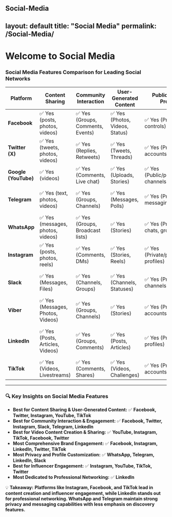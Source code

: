 Social-Media
---
layout: default
title: "Social Media"
permalink: /Social-Media/
---
# Welcome to Social Media

### **Social Media Features Comparison for Leading Social Networks**  

| **Platform**  | **Content Sharing** | **Community Interaction** | **User-Generated Content** | **Public/Private Profiles** | **Social Discovery** | **Hashtags & Trends** | **Influencer Engagement** | **Video Content** | **Brand Engagement** |  
|---------------|---------------------|---------------------------|----------------------------|----------------------------|----------------------|-----------------------|---------------------------|-------------------|----------------------|  
| **Facebook**  | ✅ Yes (posts, photos, videos) | ✅ Yes (Groups, Comments, Events) | ✅ Yes (Photos, Videos, Status) | ✅ Yes (Privacy controls) | ✅ Yes (Friend suggestions) | ✅ Yes (Trending Topics) | ✅ Yes (Brand partnerships) | ✅ Yes (Live, Stories) | ✅ Yes (Ads, Pages) |  
| **Twitter (X)** | ✅ Yes (tweets, photos, videos) | ✅ Yes (Replies, Retweets) | ✅ Yes (Tweets, Threads) | ✅ Yes (Private accounts) | ✅ Yes (Hashtag discovery) | ✅ Yes (Trending hashtags) | ✅ Yes (Brand mentions) | ✅ Yes (Live video, Spaces) | ✅ Yes (Promoted tweets) |  
| **Google (YouTube)** | ✅ Yes (videos) | ✅ Yes (Comments, Live chat) | ✅ Yes (Uploads, Stories) | ✅ Yes (Public/private channels) | ✅ Yes (Recommendations) | ✅ Yes (Trending, Explore) | ✅ Yes (Creator sponsorships) | ✅ Yes (Live, Shorts) | ✅ Yes (Ads, Channel subscriptions) |  
| **Telegram**  | ✅ Yes (text, photos, videos) | ✅ Yes (Groups, Channels) | ✅ Yes (Messages, Polls) | ✅ Yes (Private messaging) | ✅ Yes (Channel discoverability) | ✅ Yes (Trending Channels) | ✅ Yes (Brand partnerships) | ✅ Yes (Voice chats, Stories) | ✅ Yes (Promoted channels) |  
| **WhatsApp**  | ✅ Yes (messages, photos, videos) | ✅ Yes (Groups, Broadcast lists) | ✅ Yes (Stories) | ✅ Yes (Private chats, groups) | ❌ Limited (No discovery) | ❌ Limited (No trends) | ✅ Yes (Brand communication) | ✅ Yes (Status updates, Calls) | ✅ Yes (Business tools) |  
| **Instagram**  | ✅ Yes (posts, photos, reels) | ✅ Yes (Comments, DMs) | ✅ Yes (Stories, Reels) | ✅ Yes (Private/professional profiles) | ✅ Yes (Explore tab) | ✅ Yes (Trending hashtags) | ✅ Yes (Brand influencers) | ✅ Yes (Stories, Live) | ✅ Yes (Ads, Shopping) |  
| **Slack**  | ✅ Yes (Messages, Files) | ✅ Yes (Channels, Groups) | ✅ Yes (Channels, Statuses) | ✅ Yes (Private channels) | ✅ Yes (Workspace discovery) | ❌ No trending hashtags | ✅ Yes (Brand partnerships) | ❌ No native video content | ✅ Yes (Custom workspaces) |  
| **Viber**  | ✅ Yes (Messages, Photos, Videos) | ✅ Yes (Groups, Channels) | ✅ Yes (Stories) | ✅ Yes (Private accounts) | ✅ Yes (Explore tab) | ❌ No trends or hashtags | ✅ Yes (Brand partnerships) | ✅ Yes (Video calls, Stories) | ✅ Yes (Business accounts) |  
| **LinkedIn**  | ✅ Yes (Posts, Articles, Videos) | ✅ Yes (Groups, Comments) | ✅ Yes (Posts, Articles) | ✅ Yes (Private profiles) | ✅ Yes (Network suggestions) | ✅ Yes (Trending posts) | ✅ Yes (Influencer content) | ✅ Yes (LinkedIn Live, Video posts) | ✅ Yes (Ads, Sponsored content) |  
| **TikTok**  | ✅ Yes (Videos, Livestreams) | ✅ Yes (Comments, Shares) | ✅ Yes (Videos, Challenges) | ✅ Yes (Private accounts) | ✅ Yes (For You page) | ✅ Yes (Trending hashtags) | ✅ Yes (Influencer campaigns) | ✅ Yes (TikTok Live) | ✅ Yes (In-app shopping, Ads) |  

---

### **🔍 Key Insights on Social Media Features**  

- **Best for Content Sharing & User-Generated Content:** ✅ **Facebook, Twitter, Instagram, YouTube, TikTok**  
- **Best for Community Interaction & Engagement:** ✅ **Facebook, Twitter, Instagram, Slack, Telegram, LinkedIn**  
- **Best for Video Content Creation & Sharing:** ✅ **YouTube, Instagram, TikTok, Facebook, Twitter**  
- **Most Comprehensive Brand Engagement:** ✅ **Facebook, Instagram, LinkedIn, Twitter, TikTok**  
- **Most Privacy and Profile Customization:** ✅ **WhatsApp, Telegram, LinkedIn, Slack**  
- **Best for Influencer Engagement:** ✅ **Instagram, YouTube, TikTok, Twitter**  
- **Most Dedicated to Professional Networking:** ✅ **LinkedIn**  

💡 **Takeaway:** **Platforms like Instagram, Facebook, and TikTok lead in content creation and influencer engagement, while LinkedIn stands out for professional networking. WhatsApp and Telegram maintain strong privacy and messaging capabilities with less emphasis on discovery features.**  
